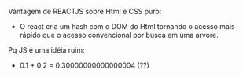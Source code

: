 Vantagem de REACTJS sobre Html e CSS puro:
- O react cria um hash com o DOM do Html tornando o acesso mais rápido que o acesso convencional por busca em uma arvore.





Pq JS é uma idéia ruim: 

- 0.1 + 0.2 = 0.30000000000000004 (??)